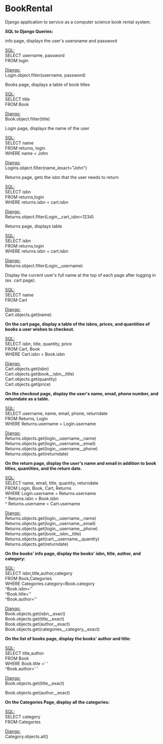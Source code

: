 BookRental
==========

Django application to service as a computer science book rental system.


<b>SQL to Django Queries:</b>

<p>info page, displays the user's usersname and password</p>

<u>SQL:</u><br>
SELECT username, password<br>
FROM login<br>

<u>Django:</u><br>
Login.object.filter(username, password)

<p>Books page, displays a table of book titles</p>

<u>SQL:</u><br>
SELECT title<br>
FROM Book<br>

<u>Django:</u><br>
Book.object.filter(title)

<p>Login page, displays the name of the user</p>

<u>SQL:</u><br>
SELECT name<br>
FROM returns, login<br>
WHERE name = John <br>

<u>Django:</u><br>
Logins.object.filter(name_iexact="John")

<p>Returns page, gets the isbn that the user needs to return</p>

<u>SQL:</u><br>
SELECT isbn<br>
FROM returns,login<br>
WHERE returns.isbn = cart.isbn <br>

<u>Django:</u><br>
Returns.object.filter(Login__cart_isbn=1234)

<p>Returns page, displays table </p>

<u>SQL:</u><br>
SELECT isbn<br>
FROM returns,login<br>
WHERE returns.isbn = cart.isbn <br>

<u>Django:</u><br>
Returns.object.filter(Login__username)


Display the current user's full name at the top of each page after logging in (ex. cart page).

<u>SQL:</u><br>
SELECT name<br>
FROM Cart

<u>Django:</u><br>
Cart.objects.get(name)

<b>On the cart page, display a table of the isbns, prices, and quantities of books a user wishes to checkout.</b>

<u>SQL:</u><br>
SELECT isbn, title, quantity, price<br>
FROM Cart, Book<br>
WHERE Cart.isbn = Book.isbn

<u>Django:</u><br>
Cart.objects.get(isbn)<br>
Cart.objects.get(book__isbn__title)<br>
Cart.objects.get(quantity)<br>
Cart.objects.get(price)

<b>On the checkout page, display the user's name, email, phone number, and returndate as a table.</b>

<u>SQL:</u><br>
SELECT username, name, email, phone, returndate<br>
FROM Returns, Login<br>
WHERE Returns.username = Login.username

<u>Django:</u><br>
Returns.objects.get(login__username__name)<br>
Returns.objects.get(login__username__email)<br>
Returns.objects.get(login__username__phone)<br>
Returns.objects.get(returndate)


<b>On the return page, display the user's name and email in addition to book titles, quantities, and the return date.</b>

<u>SQL:</u><br>
SELECT name, email, title, quantity, returndate<br>
FROM Login, Book, Cart, Returns<br>
WHERE Login.username = Returns.username<br>
  ^ Returns.isbn = Book.isbn<br>
  ^ Returns.username = Cart.username
  
<u>Django:</u><br>
Returns.objects.get(login__username__name)<br>
Returns.objects.get(login__username__email)<br>
Returns.objects.get(login__username__phone)<br>
Returns.objects.get(book__isbn__title)<br>
Returns.objects.get(cart__username__quantity)<br>
Returns.objects.get(returndate)

<b>On the books' info page, display the books' isbn, title, author, and category:</b>

<u>SQL:</u><br>
SELECT isbn,title,author,category<br>
FROM   Book,Categories<br>
WHERE Categories.category=Book.category<br>
      ^Book.isbn=''<br>
      ^Book.title=''<br>
      ^Book.author=''<br>

<u>Django:</u><br>
Book.objects.get(isbn__exact)<br>
Book.objects.get(title__exact)<br>
Book.objects.get(author__exact)<br>
Book.objects.get(categories__category__exact)<br>




<b>On the list of books page, display the books' author and title:</b>

<u>SQL:</u><br>
SELECT title,author<br>
FROM Book<br>
WHERE Book.title =' '<br>
      ^Book.author=' '<br>

<u>Django:</u><br>
Book.objects.get(title__exact)<br>

Book.objects.get(author__exact)<br>

<b>On the Categories Page, display all the categories:</b>

<u>SQL:</u><br>
SELECT category<br>
FROM Categories<br>

<u>Django:</u><br>
Category.objects.all()<br>

